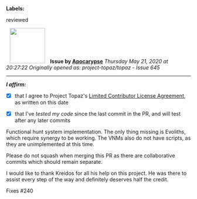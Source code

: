 **Labels:**

reviewed



<a href="https://github.com/Apocarypse"><img src="https://avatars1.githubusercontent.com/u/45616576?v=4" width="96" height="96" hspace="10"></img></a> **Issue by [Apocarypse](https://github.com/Apocarypse)**
_Thursday May 21, 2020 at 20:27:22_
_Originally opened as: project-topaz/topaz - Issue 645_

----

<!-- place 'x' mark between square [] brackets to affirm: -->
**_I affirm:_**
- [x] that I agree to Project Topaz's [Limited Contributor License Agreement](http://project-topaz.com/blob/release/CONTRIBUTOR_AGREEMENT.md), as written on this date
- [x] that I've _tested my code_ since the last commit in the PR, and will test after any later commits

Functional hunt system implementation. The only thing missing is Evoliths, which require synergy to be working. The VNMs also do not have scripts, as they are unimplemented at this time.

Please do not squash when merging this PR as there are collaborative commits which should remain separate.

I would like to thank Kreidos for all his help on this project. He was there to assist every step of the way and definitely deserves half the credit.

Fixes #240 
